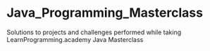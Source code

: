 # Java_Programming_Masterclass
Solutions to projects and challenges performed while taking LearnProgramming.academy Java Masterclass
